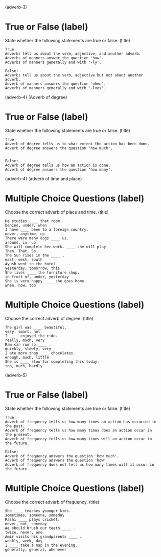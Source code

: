 (adverb-3)

# True or False (label)

State whether the following statements are true or false. (title)

```
True:
Adverbs tell us about the verb, adjective, and another adverb.
Adverbs of manners answer the question 'how'.
Adverbs of manners generally end with '-ly'.

False:
Adverbs tell us about the verb, adjective but not about another adverb.
Adverb of manners answers the question 'when'.
Adverbs of manners generally end with '-lves'.
```

(adverb-4) (Adverb of degree)

# True or False (label)

State whether the following statements are true or false. (title)

```
True:
Adverb of degree tells us to what extent the action has been done.
Adverb of degree answers the question 'how much'.


False:
Adverb of degree tells us how an action is done.
Adverb of degree answers the question 'how many'.
```

(adverb-4) (adverb of time and place)

# Multiple Choice Questions (label)

Choose the correct adverb of place and time. (title)

```
He studies ____ that room.
behind, under, when
I have ____ been to a foreign country.
never, anytime, up
There were many dogs ____ us.
around, in, up
She will complete her work. ____ she will play
Then, That, So
The Sun rises in the ____ .
east, west, south
Ayush went to the hotel ____ .
yesterday, tomorrow, this
She lives ____ the furniture shop.
in front of, under, yesterday
She is very happy ____ she goes home.
when, how, too
```

# Multiple Choice Questions (label)

Choose the correct adverb of degree. (title)

```
The girl was ____ beautiful.
very, smart, not
I ____ enjoyed the ride.
really, much, very
Ram can run so ____ .
quickly, slowly, very
I ate more than ____ chocolates.
enough, much, little
She is ____ slow for completing this today.
too, much, hardly
```

(adverb-5)

# True or False (label)

State whether the following statements are true or false. (title)

```
True:
Adverb of frequency tells us how many times an action has occurred in the past.
Adverb of frequency tells us how many times does an action occur in the present.
Adverb of frequency tells us how many times will an action occur in the future.

False:
Adverb of frequency answers the question 'how much'.
Adverb of frequency answers the question 'how'.
Adverb of frequency does not tell us how many times will it occur in the future.
```

# Multiple Choice Questions (label)

Choose the correct adverb of frequency. (title)

```
She ____ teaches younger kids.
sometimes, someone, someday
Rashi ____ plays cricket.
never, not, someday
We should brush our teeth ____ .
twice, never, one
Amir visits his grandparents ____ .
weekly, week, day
I ____ take a nap in the evening.
generally, general, whenever
```
